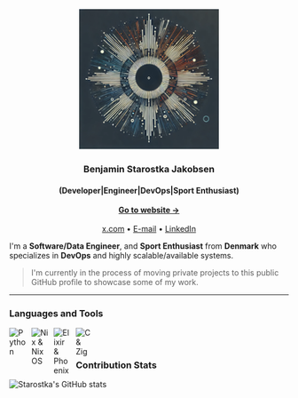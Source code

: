<div align="center">
  <img src="./abstract-art.webp" width="50%" alt="Abstract art">
</div>

<h3 align="center">Benjamin Starostka Jakobsen</h3>
<h4 align="center">(Developer|Engineer|DevOps|Sport Enthusiast)</h4>

<div align="center">
  <a href="https://starostka.io/"><strong>Go to website →</strong></a>
  <br />
  <br />
  <a href="https://x.com/StarostkaB">x.com</a>
  •
  <a href="mailto:info@starostka.io">E-mail</a>
  •
  <a href="https://linkedin.com/in/starostka">LinkedIn</a>
</div>

I'm a **Software/Data Engineer**, and **Sport Enthusiast** from **Denmark** who specializes in **DevOps** and highly scalable/available systems.

> I'm currently in the process of moving private projects to this public GitHub profile to showcase some of my work.


---

### Languages and Tools

<img align="left" alt="Python" width="30px" style="padding-right:10px;" src="https://cdn.jsdelivr.net/gh/devicons/devicon/icons/python/python-original.svg"/>
<img align="left" alt="Nix & NixOS" width="30px" style="padding-right:10px;" src="https://cdn.jsdelivr.net/gh/devicons/devicon@latest/icons/nixos/nixos-original.svg"/>
<img align="left" alt="Elixir & Phoenix" width="30px" style="padding-right:10px;" src="https://cdn.jsdelivr.net/gh/devicons/devicon@latest/icons/phoenix/phoenix-original.svg"/>
<img align="left" alt="C & Zig" width="30px" style="padding-right:10px;" src="https://cdn.jsdelivr.net/gh/devicons/devicon@latest/icons/zig/zig-original.svg"/>
<br />


#

### Contribution Stats

![Starostka's GitHub stats](https://github-readme-stats.vercel.app/api?username=starostka&show_icons=true&theme=gruvbox)


<!-- ### How can I support you?

<a href="https://polar.sh/starostka"><img src="https://polar.sh/embed/fund-our-backlog.svg?org=starostka" /></a>

<a href="https://polar.sh/starostka"><img src="https://polar.sh/embed/seeks-funding-shield.svg?org=starostka" /></a> -->
